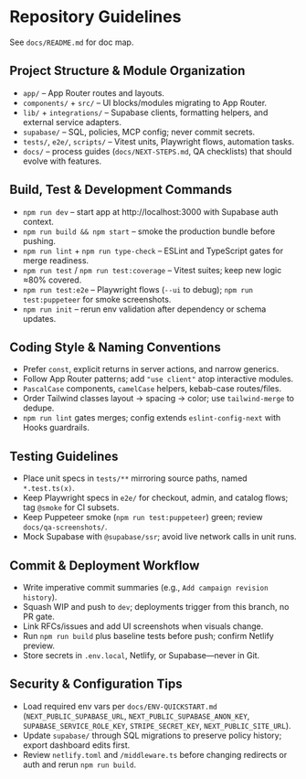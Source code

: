 # Repository Guidelines

See `docs/README.md` for doc map.

## Project Structure & Module Organization
- `app/` – App Router routes and layouts.
- `components/` + `src/` – UI blocks/modules migrating to App Router.
- `lib/` + `integrations/` – Supabase clients, formatting helpers, and external service adapters.
- `supabase/` – SQL, policies, MCP config; never commit secrets.
- `tests/`, `e2e/`, `scripts/` – Vitest units, Playwright flows, automation tasks.
- `docs/` – process guides (`docs/NEXT-STEPS.md`, QA checklists) that should evolve with features.

## Build, Test & Development Commands
- `npm run dev` – start app at http://localhost:3000 with Supabase auth context.
- `npm run build && npm start` – smoke the production bundle before pushing.
- `npm run lint` + `npm run type-check` – ESLint and TypeScript gates for merge readiness.
- `npm run test` / `npm run test:coverage` – Vitest suites; keep new logic ≈80% covered.
- `npm run test:e2e` – Playwright flows (`--ui` to debug); `npm run test:puppeteer` for smoke screenshots.
- `npm run init` – rerun env validation after dependency or schema updates.

## Coding Style & Naming Conventions
- Prefer `const`, explicit returns in server actions, and narrow generics.
- Follow App Router patterns; add `"use client"` atop interactive modules.
- `PascalCase` components, `camelCase` helpers, kebab-case routes/files.
- Order Tailwind classes layout → spacing → color; use `tailwind-merge` to dedupe.
- `npm run lint` gates merges; config extends `eslint-config-next` with Hooks guardrails.

## Testing Guidelines
- Place unit specs in `tests/**` mirroring source paths, named `*.test.ts(x)`.
- Keep Playwright specs in `e2e/` for checkout, admin, and catalog flows; tag `@smoke` for CI subsets.
- Keep Puppeteer smoke (`npm run test:puppeteer`) green; review `docs/qa-screenshots/`.
- Mock Supabase with `@supabase/ssr`; avoid live network calls in unit runs.

## Commit & Deployment Workflow
- Write imperative commit summaries (e.g., `Add campaign revision history`).
- Squash WIP and push to `dev`; deployments trigger from this branch, no PR gate.
- Link RFCs/issues and add UI screenshots when visuals change.
- Run `npm run build` plus baseline tests before push; confirm Netlify preview.
- Store secrets in `.env.local`, Netlify, or Supabase—never in Git.

## Security & Configuration Tips
- Load required env vars per `docs/ENV-QUICKSTART.md` (`NEXT_PUBLIC_SUPABASE_URL`, `NEXT_PUBLIC_SUPABASE_ANON_KEY`, `SUPABASE_SERVICE_ROLE_KEY`, `STRIPE_SECRET_KEY`, `NEXT_PUBLIC_SITE_URL`).
- Update `supabase/` through SQL migrations to preserve policy history; export dashboard edits first.
- Review `netlify.toml` and `/middleware.ts` before changing redirects or auth and rerun `npm run build`.

